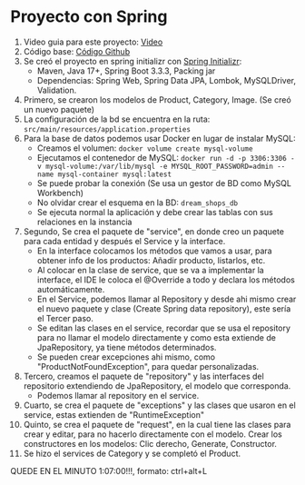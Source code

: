 # Proyecto con Spring
1. Video guia para este proyecto: [Video](https://www.youtube.com/watch?v=oGhc5Z-WJSw&list=PL12f2ZfD_Eujxj3TJdjDpKFgsZf7CUj3R)
2. Código base: [Código Github](https://github.com/dailycodework/dream-shops)
3. Se creó el proyecto en spring initializr con [Spring Initializr](https://start.spring.io/):
    * Maven, Java 17+, Spring Boot 3.3.3, Packing jar
    * Dependencias: Spring Web, Spring Data JPA, Lombok, MySQLDriver, Validation.
4. Primero, se crearon los modelos de Product, Category, Image. (Se creó un nuevo paquete)
5. La configuración de la bd se encuentra en la ruta: `src/main/resources/application.properties`
6. Para la base de datos podemos usar Docker en lugar de instalar MySQL:
   - Creamos el volumen: `docker volume create mysql-volume`
   - Ejecutamos el contenedor de MySQL: `docker run -d -p 3306:3306 -v mysql-volume:/var/lib/mysql -e MYSQL_ROOT_PASSWORD=admin --name mysql-container mysql:latest`
   - Se puede probar la conexión (Se usa un gestor de BD como MySQL Workbench)
   - No olvidar crear el esquema en la BD: `dream_shops_db`
   - Se ejecuta normal la aplicación y debe crear las tablas con sus relaciones en la instancia
7. Segundo, Se crea el paquete de "service", en donde creo un paquete para cada entidad y después el Service y la interface.
   - En la interface colocamos los métodos que vamos a usar, para obtener info de los productos: Añadir producto, listarlos, etc.
   - Al colocar en la clase de service, que se va a implementar la interface, el IDE le coloca el @Override a todo y declara los métodos automáticamente.
   - En el Service, podemos llamar al Repository y desde ahi mismo crear el nuevo paquete y clase (Create Spring data repository), este sería el Tercer paso.
   - Se editan las clases en el service, recordar que se usa el repository para no llamar el modelo directamente y como esta extiende de JpaRepository, ya tiene métodos determinados.
   - Se pueden crear excepciones ahi mismo, como "ProductNotFoundException", para quedar personalizadas. 
8. Tercero, creamos el paquete de "repository" y las interfaces del repositorio extendiendo de JpaRepository, el modelo que corresponda.
   - Podemos llamar al repository en el service.
9. Cuarto, se crea el paquete de "exceptions" y las clases que usaron en el service, estas extienden de "RuntimeException" 
10. Quinto, se crea el paquete de "request", en la cual tiene las clases para crear y editar, para no hacerlo directamente con el modelo. Crear los constructores en los modelos: Clic derecho, Generate, Constructor.
11. Se hizo el services de Category y se completó el Product.


QUEDE EN EL MINUTO 1:07:00!!!, formato: ctrl+alt+L
